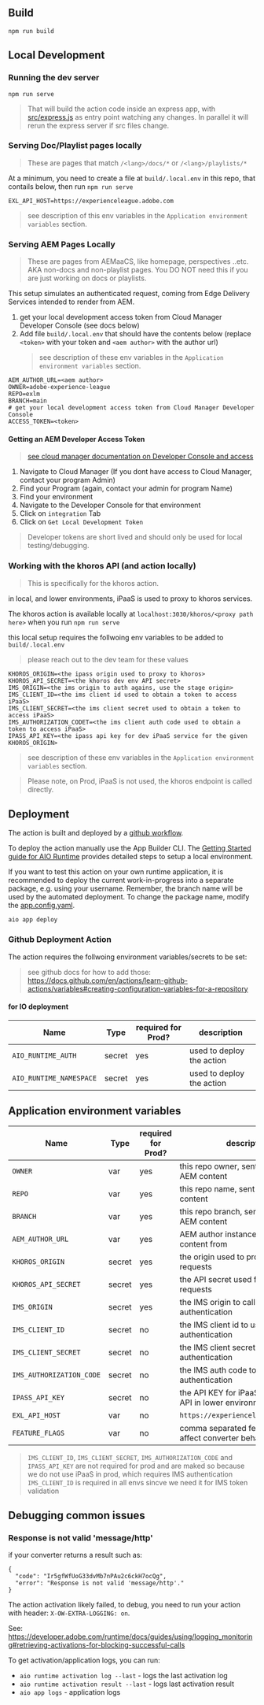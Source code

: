## Build

```
npm run build
```

## Local Development

### Running the dev server

```
npm run serve
```

> That will build the action code inside an express app, with [src/express.js](src/express.js) as entry point watching any changes. In parallel it will rerun the express server if src files change.

### Serving Doc/Playlist pages locally

> These are pages that match `/<lang>/docs/*` or `/<lang>/playlists/*`

At a minimum, you need to create a file at `build/.local.env` in this repo, that contails below, then run `npm run serve`

```
EXL_API_HOST=https://experienceleague.adobe.com
```

> see description of this env variables in the `Application environment variables` section.

### Serving AEM Pages Locally

> These are pages from AEMaaCS, like homepage, perspectives ..etc. AKA non-docs and non-playlist pages.
> You DO NOT need this if you are just working on docs or playlists.

This setup simulates an authenticated request, coming from Edge Delivery Services intended to render from AEM.

1. get your local development access token from Cloud Manager Developer Console (see docs below)
2. Add file `build/.local.env` that should have the contents below (replace `<token>` with your token and `<aem author>` with the author url)
   > see description of these env variables in the `Application environment variables` section.

```
AEM_AUTHOR_URL=<aem author>
OWNER=adobe-experience-league
REPO=exlm
BRANCH=main
# get your local development access token from Cloud Manager Developer Console
ACCESS_TOKEN=<token>
```

#### Getting an AEM Developer Access Token

> [see cloud manager documentation on Developer Console and access](https://experienceleague.adobe.com/docs/experience-manager-learn/cloud-service/debugging/debugging-aem-as-a-cloud-service/developer-console.html?lang=en)

1. Navigate to Cloud Manager (If you dont have access to Cloud Manager, contact your program Admin)
2. Find your Program (again, contact your admin for program Name)
3. Find your environment
4. Navigate to the Developer Console for that environment
5. Click on `integration` Tab
6. Click on `Get Local Development Token`

> Developer tokens are short lived and should only be used for local testing/debugging.

### Working with the khoros API (and action locally)

> This is specifically for the khoros action.

in local, and lower environments, iPaaS is used to proxy to khoros services.

The khoros action is available locally at `localhost:3030/khoros/<proxy path here>` when you run `npm run serve`

this local setup requires the follwoing env variables to be added to `build/.local.env`

> please reach out to the dev team for these values

```
KHOROS_ORIGIN=<the ipass origin used to proxy to khoros>
KHOROS_API_SECRET=<the khoros dev env API secret>
IMS_ORIGIN=<the ims origin to auth agains, use the stage origin>
IMS_CLIENT_ID=<the ims client id used to obtain a token to access iPaaS>
IMS_CLIENT_SECRET=<the ims client secret used to obtain a token to access iPaaS>
IMS_AUTHORIZATION_CODET=<the ims client auth code used to obtain a token to access iPaaS>
IPASS_API_KEY=<the ipass api key for dev iPaaS service for the given KHOROS_ORIGIN>
```

> see description of these env variables in the `Application environment variables` section.

> Please note, on Prod, iPaaS is not used, the khoros endpoint is called directly.

## Deployment

The action is built and deployed by a [github workflow](.github/workflows/deploy-action.yaml).

To deploy the action manually use the App Builder CLI. The [Getting Started guide for AIO Runtime](https://developer.adobe.com/runtime/docs/guides/getting-started/setup/#creating-a-namespace-and-retrieving-the-credentials) provides detailed steps to setup a local environment.

If you want to test this action on your own runtime application, it is recommended to deploy the current work-in-progress into a separate package, e.g. using your username. Remember, the branch name will be used by the automated deployment. To change the package name, modify the [app.config.yaml](./app.config.yaml).

```
aio app deploy
```

### Github Deployment Action

The action requires the follwoing environment variables/secrets to be set:

> see github docs for how to add those: https://docs.github.com/en/actions/learn-github-actions/variables#creating-configuration-variables-for-a-repository

#### for IO deployment

| Name                    | Type   | required for Prod? | description               |
| ----------------------- | ------ | ------------------ | ------------------------- |
| `AIO_RUNTIME_AUTH`      | secret | yes                | used to deploy the action |
| `AIO_RUNTIME_NAMESPACE` | secret | yes                | used to deploy the action |

## Application environment variables

| Name                     | Type   | required for Prod? | description                                                  |
| ------------------------ | ------ | ------------------ | ------------------------------------------------------------ |
| `OWNER`                  | var    | yes                | this repo owner, sent to AEM for AEM content                 |
| `REPO`                   | var    | yes                | this repo name, sent to AEM for AEM content                  |
| `BRANCH`                 | var    | yes                | this repo branch, sent to AEM for AEM content                |
| `AEM_AUTHOR_URL`         | var    | yes                | AEM author instance url to get content from                  |
| `KHOROS_ORIGIN`          | secret | yes                | the origin used to proxy khoros requests                     |
| `KHOROS_API_SECRET`      | secret | yes                | the API secret used for khoros requests                      |
| `IMS_ORIGIN`             | secret | yes                | the IMS origin to call for IMS authentication                |
| `IMS_CLIENT_ID`          | secret | no                 | the IMS client id to use for IMS authentication              |
| `IMS_CLIENT_SECRET`      | secret | no                 | the IMS client secret to use for IMS authentication          |
| `IMS_AUTHORIZATION_CODE` | secret | no                 | the IMS auth code to use for IMS authentication              |
| `IPASS_API_KEY`          | secret | no                 | the API KEY for iPaaS - for khoros API in lower environments |
| `EXL_API_HOST`           | var    | no                 | `https://experienceleague.adobe.com`                         |
| `FEATURE_FLAGS`          | var    | no                 | comma separated feature flags that affect converter behavior |

> `IMS_CLIENT_ID`, `IMS_CLIENT_SECRET`, `IMS_AUTHORIZATION_CODE` and `IPASS_API_KEY` are not required
> for prod and are maked so because we do not use iPaaS in prod, which requires IMS authentication
> `IMS_CLIENT_ID` is required in all envs sincve we need it for IMS token validation

## Debugging common issues

### Response is not valid 'message/http'

if your converter returns a result such as:

```
{
  "code": "Ir5gfWfUoG33dvMb7nPAu2c6ckH7ocQg",
  "error": "Response is not valid 'message/http'."
}
```

The action activation likely failed, to debug, you need to run your action with header: `X-OW-EXTRA-LOGGING: on`.

See: https://developer.adobe.com/runtime/docs/guides/using/logging_monitoring#retrieving-activations-for-blocking-successful-calls

To get activation/application logs, you can run:

- `aio runtime activation log --last` - logs the last activation log
- `aio runtime activation result --last` - logs last activation result
- `aio app logs` - application logs
